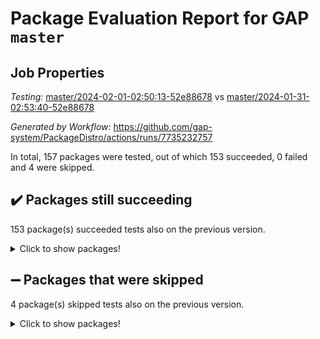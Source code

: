 # Package Evaluation Report for GAP `master`

## Job Properties

*Testing:* [master/2024-02-01-02:50:13-52e88678](https://github.com/gap-system/PackageDistro/blob/data/reports/master/2024-02-01-02:50:13-52e88678) vs [master/2024-01-31-02:53:40-52e88678](https://github.com/gap-system/PackageDistro/blob/data/reports/master/2024-01-31-02:53:40-52e88678)

*Generated by Workflow:* https://github.com/gap-system/PackageDistro/actions/runs/7735232757

In total, 157 packages were tested, out of which 153 succeeded, 0 failed and 4 were skipped.

## :heavy_check_mark: Packages still succeeding

153 package(s) succeeded tests also on the previous version.
<details><summary>Click to show packages!</summary>

- 4ti2interface 2023.02-04 [(success)](https://github.com/gap-system/PackageDistro/actions/runs/7735232757/job/21091037887)
- ace 5.6.2 [(success)](https://github.com/gap-system/PackageDistro/actions/runs/7735232757/job/21091039997)
- aclib 1.3.2 [(success)](https://github.com/gap-system/PackageDistro/actions/runs/7735232757/job/21091040543)
- agt 0.3.1 [(success)](https://github.com/gap-system/PackageDistro/actions/runs/7735232757/job/21091041074)
- alnuth 3.2.1 [(success)](https://github.com/gap-system/PackageDistro/actions/runs/7735232757/job/21091041320)
- anupq 3.3.0 [(success)](https://github.com/gap-system/PackageDistro/actions/runs/7735232757/job/21091043194)
- atlasrep 2.1.8 [(success)](https://github.com/gap-system/PackageDistro/actions/runs/7735232757/job/21091043430)
- autodoc 2023.06.19 [(success)](https://github.com/gap-system/PackageDistro/actions/runs/7735232757/job/21091043570)
- automata 1.15 [(success)](https://github.com/gap-system/PackageDistro/actions/runs/7735232757/job/21091043726)
- automgrp 1.3.2 [(success)](https://github.com/gap-system/PackageDistro/actions/runs/7735232757/job/21091043888)
- autpgrp 1.11 [(success)](https://github.com/gap-system/PackageDistro/actions/runs/7735232757/job/21091044044)
- cap 2024.01-05 [(success)](https://github.com/gap-system/PackageDistro/actions/runs/7735232757/job/21091044172)
- caratinterface 2.3.6 [(success)](https://github.com/gap-system/PackageDistro/actions/runs/7735232757/job/21091044309)
- cddinterface 2022.11.01 [(success)](https://github.com/gap-system/PackageDistro/actions/runs/7735232757/job/21091044484)
- circle 1.6.6 [(success)](https://github.com/gap-system/PackageDistro/actions/runs/7735232757/job/21091044649)
- classicpres 1.22 [(success)](https://github.com/gap-system/PackageDistro/actions/runs/7735232757/job/21091044806)
- cohomolo 1.6.11 [(success)](https://github.com/gap-system/PackageDistro/actions/runs/7735232757/job/21091044971)
- congruence 1.2.5 [(success)](https://github.com/gap-system/PackageDistro/actions/runs/7735232757/job/21091045131)
- corelg 1.56 [(success)](https://github.com/gap-system/PackageDistro/actions/runs/7735232757/job/21091045323)
- crime 1.6 [(success)](https://github.com/gap-system/PackageDistro/actions/runs/7735232757/job/21091045561)
- crisp 1.4.6 [(success)](https://github.com/gap-system/PackageDistro/actions/runs/7735232757/job/21091045735)
- crypting 0.10.4 [(success)](https://github.com/gap-system/PackageDistro/actions/runs/7735232757/job/21091045938)
- cryst 4.1.27 [(success)](https://github.com/gap-system/PackageDistro/actions/runs/7735232757/job/21091046129)
- crystcat 1.1.10 [(success)](https://github.com/gap-system/PackageDistro/actions/runs/7735232757/job/21091046276)
- ctbllib 1.3.7 [(success)](https://github.com/gap-system/PackageDistro/actions/runs/7735232757/job/21091046425)
- cubefree 1.19 [(success)](https://github.com/gap-system/PackageDistro/actions/runs/7735232757/job/21091046583)
- curlinterface 2.3.2 [(success)](https://github.com/gap-system/PackageDistro/actions/runs/7735232757/job/21091046747)
- cvec 2.8.1 [(success)](https://github.com/gap-system/PackageDistro/actions/runs/7735232757/job/21091046967)
- datastructures 0.3.0 [(success)](https://github.com/gap-system/PackageDistro/actions/runs/7735232757/job/21091047155)
- deepthought 1.0.6 [(success)](https://github.com/gap-system/PackageDistro/actions/runs/7735232757/job/21091047403)
- design 1.8 [(success)](https://github.com/gap-system/PackageDistro/actions/runs/7735232757/job/21091047612)
- difsets 2.3.1 [(success)](https://github.com/gap-system/PackageDistro/actions/runs/7735232757/job/21091047771)
- digraphs 1.6.3 [(success)](https://github.com/gap-system/PackageDistro/actions/runs/7735232757/job/21091047952)
- edim 1.3.7 [(success)](https://github.com/gap-system/PackageDistro/actions/runs/7735232757/job/21091048134)
- example 4.3.4 [(success)](https://github.com/gap-system/PackageDistro/actions/runs/7735232757/job/21091048311)
- examplesforhomalg 2023.10-01 [(success)](https://github.com/gap-system/PackageDistro/actions/runs/7735232757/job/21091048533)
- factint 1.6.3 [(success)](https://github.com/gap-system/PackageDistro/actions/runs/7735232757/job/21091048705)
- ferret 1.0.10 [(success)](https://github.com/gap-system/PackageDistro/actions/runs/7735232757/job/21091048817)
- fga 1.5.0 [(success)](https://github.com/gap-system/PackageDistro/actions/runs/7735232757/job/21091048978)
- fining 1.5.6 [(success)](https://github.com/gap-system/PackageDistro/actions/runs/7735232757/job/21091049119)
- float 1.0.4 [(success)](https://github.com/gap-system/PackageDistro/actions/runs/7735232757/job/21091049259)
- format 1.4.3 [(success)](https://github.com/gap-system/PackageDistro/actions/runs/7735232757/job/21091049402)
- forms 1.2.9 [(success)](https://github.com/gap-system/PackageDistro/actions/runs/7735232757/job/21091049554)
- fplsa 1.2.6 [(success)](https://github.com/gap-system/PackageDistro/actions/runs/7735232757/job/21091049703)
- fr 2.4.13 [(success)](https://github.com/gap-system/PackageDistro/actions/runs/7735232757/job/21091049841)
- francy 2.0.3 [(success)](https://github.com/gap-system/PackageDistro/actions/runs/7735232757/job/21091049971)
- fwtree 1.3 [(success)](https://github.com/gap-system/PackageDistro/actions/runs/7735232757/job/21091050067)
- gapdoc 1.6.6 [(success)](https://github.com/gap-system/PackageDistro/actions/runs/7735232757/job/21091050180)
- gauss 2023.02-04 [(success)](https://github.com/gap-system/PackageDistro/actions/runs/7735232757/job/21091050289)
- gaussforhomalg 2023.11-01 [(success)](https://github.com/gap-system/PackageDistro/actions/runs/7735232757/job/21091050408)
- gbnp 1.0.5 [(success)](https://github.com/gap-system/PackageDistro/actions/runs/7735232757/job/21091050529)
- generalizedmorphismsforcap 2024.01-01 [(success)](https://github.com/gap-system/PackageDistro/actions/runs/7735232757/job/21091050641)
- genss 1.6.8 [(success)](https://github.com/gap-system/PackageDistro/actions/runs/7735232757/job/21091050768)
- gradedmodules 2024.01-01 [(success)](https://github.com/gap-system/PackageDistro/actions/runs/7735232757/job/21091050888)
- gradedringforhomalg 2023.08-01 [(success)](https://github.com/gap-system/PackageDistro/actions/runs/7735232757/job/21091051048)
- grape 4.9.0 [(success)](https://github.com/gap-system/PackageDistro/actions/runs/7735232757/job/21091051200)
- groupoids 1.74 [(success)](https://github.com/gap-system/PackageDistro/actions/runs/7735232757/job/21091051370)
- grpconst 2.6.5 [(success)](https://github.com/gap-system/PackageDistro/actions/runs/7735232757/job/21091051536)
- guarana 0.96.3 [(success)](https://github.com/gap-system/PackageDistro/actions/runs/7735232757/job/21091051681)
- guava 3.18 [(success)](https://github.com/gap-system/PackageDistro/actions/runs/7735232757/job/21091051833)
- hap 1.61 [(success)](https://github.com/gap-system/PackageDistro/actions/runs/7735232757/job/21091052044)
- hapcryst 0.1.15 [(success)](https://github.com/gap-system/PackageDistro/actions/runs/7735232757/job/21091052201)
- hecke 1.5.3 [(success)](https://github.com/gap-system/PackageDistro/actions/runs/7735232757/job/21091052367)
- help 3.5 [(success)](https://github.com/gap-system/PackageDistro/actions/runs/7735232757/job/21091052530)
- homalg 2024.01-01 [(success)](https://github.com/gap-system/PackageDistro/actions/runs/7735232757/job/21091052664)
- homalgtocas 2023.11-01 [(success)](https://github.com/gap-system/PackageDistro/actions/runs/7735232757/job/21091052813)
- idrel 2.46 [(success)](https://github.com/gap-system/PackageDistro/actions/runs/7735232757/job/21091052962)
- images 1.3.2 [(success)](https://github.com/gap-system/PackageDistro/actions/runs/7735232757/job/21091053137)
- intpic 0.3.0 [(success)](https://github.com/gap-system/PackageDistro/actions/runs/7735232757/job/21091053303)
- io 4.8.2 [(success)](https://github.com/gap-system/PackageDistro/actions/runs/7735232757/job/21091053467)
- io_forhomalg 2023.02-04 [(success)](https://github.com/gap-system/PackageDistro/actions/runs/7735232757/job/21091053610)
- irredsol 1.4.4 [(success)](https://github.com/gap-system/PackageDistro/actions/runs/7735232757/job/21091053763)
- json 2.2.0 [(success)](https://github.com/gap-system/PackageDistro/actions/runs/7735232757/job/21091053898)
- jupyterkernel 1.5.0 [(success)](https://github.com/gap-system/PackageDistro/actions/runs/7735232757/job/21091054033)
- jupyterviz 1.5.6 [(success)](https://github.com/gap-system/PackageDistro/actions/runs/7735232757/job/21091054166)
- kan 1.37 [(success)](https://github.com/gap-system/PackageDistro/actions/runs/7735232757/job/21091054305)
- kbmag 1.5.11 [(success)](https://github.com/gap-system/PackageDistro/actions/runs/7735232757/job/21091054464)
- laguna 3.9.6 [(success)](https://github.com/gap-system/PackageDistro/actions/runs/7735232757/job/21091054567)
- liealgdb 2.2.1 [(success)](https://github.com/gap-system/PackageDistro/actions/runs/7735232757/job/21091054693)
- liepring 2.8 [(success)](https://github.com/gap-system/PackageDistro/actions/runs/7735232757/job/21091054815)
- liering 2.4.2 [(success)](https://github.com/gap-system/PackageDistro/actions/runs/7735232757/job/21091054963)
- linearalgebraforcap 2024.01-05 [(success)](https://github.com/gap-system/PackageDistro/actions/runs/7735232757/job/21091055065)
- localizeringforhomalg 2023.10-01 [(success)](https://github.com/gap-system/PackageDistro/actions/runs/7735232757/job/21091055174)
- loops 3.4.3 [(success)](https://github.com/gap-system/PackageDistro/actions/runs/7735232757/job/21091055273)
- lpres 1.0.3 [(success)](https://github.com/gap-system/PackageDistro/actions/runs/7735232757/job/21091055375)
- majoranaalgebras 1.5.1 [(success)](https://github.com/gap-system/PackageDistro/actions/runs/7735232757/job/21091055458)
- mapclass 1.4.6 [(success)](https://github.com/gap-system/PackageDistro/actions/runs/7735232757/job/21091055569)
- matgrp 0.70 [(success)](https://github.com/gap-system/PackageDistro/actions/runs/7735232757/job/21091055653)
- matricesforhomalg 2023.11-02 [(success)](https://github.com/gap-system/PackageDistro/actions/runs/7735232757/job/21091055766)
- modisom 2.5.4 [(success)](https://github.com/gap-system/PackageDistro/actions/runs/7735232757/job/21091055897)
- modulepresentationsforcap 2024.01-04 [(success)](https://github.com/gap-system/PackageDistro/actions/runs/7735232757/job/21091056024)
- modules 2024.01-01 [(success)](https://github.com/gap-system/PackageDistro/actions/runs/7735232757/job/21091056133)
- monoidalcategories 2024.01-08 [(success)](https://github.com/gap-system/PackageDistro/actions/runs/7735232757/job/21091056250)
- nconvex 2022.09-01 [(success)](https://github.com/gap-system/PackageDistro/actions/runs/7735232757/job/21091056398)
- nilmat 1.4.2 [(success)](https://github.com/gap-system/PackageDistro/actions/runs/7735232757/job/21091056495)
- nock 1.5 [(success)](https://github.com/gap-system/PackageDistro/actions/runs/7735232757/job/21091056606)
- normalizinterface 1.3.6 [(success)](https://github.com/gap-system/PackageDistro/actions/runs/7735232757/job/21091056722)
- nq 2.5.11 [(success)](https://github.com/gap-system/PackageDistro/actions/runs/7735232757/job/21091056849)
- numericalsgps 1.3.1 [(success)](https://github.com/gap-system/PackageDistro/actions/runs/7735232757/job/21091056954)
- openmath 11.5.3 [(success)](https://github.com/gap-system/PackageDistro/actions/runs/7735232757/job/21091057074)
- orb 4.9.0 [(success)](https://github.com/gap-system/PackageDistro/actions/runs/7735232757/job/21091057228)
- packagemanager 1.4.3 [(success)](https://github.com/gap-system/PackageDistro/actions/runs/7735232757/job/21091057364)
- patternclass 2.4.3 [(success)](https://github.com/gap-system/PackageDistro/actions/runs/7735232757/job/21091057493)
- permut 2.0.5 [(success)](https://github.com/gap-system/PackageDistro/actions/runs/7735232757/job/21091057636)
- polenta 1.3.10 [(success)](https://github.com/gap-system/PackageDistro/actions/runs/7735232757/job/21091057772)
- polymaking 0.8.7 [(success)](https://github.com/gap-system/PackageDistro/actions/runs/7735232757/job/21091057916)
- primgrp 3.4.4 [(success)](https://github.com/gap-system/PackageDistro/actions/runs/7735232757/job/21091058058)
- profiling 2.5.4 [(success)](https://github.com/gap-system/PackageDistro/actions/runs/7735232757/job/21091058237)
- qdistrnd 0.9.2 [(success)](https://github.com/gap-system/PackageDistro/actions/runs/7735232757/job/21091058389)
- qpa 1.35 [(success)](https://github.com/gap-system/PackageDistro/actions/runs/7735232757/job/21091058515)
- quagroup 1.8.4 [(success)](https://github.com/gap-system/PackageDistro/actions/runs/7735232757/job/21091058632)
- radiroot 2.9 [(success)](https://github.com/gap-system/PackageDistro/actions/runs/7735232757/job/21091058878)
- rcwa 4.7.1 [(success)](https://github.com/gap-system/PackageDistro/actions/runs/7735232757/job/21091059018)
- rds 1.8 [(success)](https://github.com/gap-system/PackageDistro/actions/runs/7735232757/job/21091059139)
- recog 1.4.2 [(success)](https://github.com/gap-system/PackageDistro/actions/runs/7735232757/job/21091059275)
- repndecomp 1.3.0 [(success)](https://github.com/gap-system/PackageDistro/actions/runs/7735232757/job/21091059384)
- repsn 3.1.2 [(success)](https://github.com/gap-system/PackageDistro/actions/runs/7735232757/job/21091059496)
- resclasses 4.7.3 [(success)](https://github.com/gap-system/PackageDistro/actions/runs/7735232757/job/21091059606)
- ringsforhomalg 2023.11-02 [(success)](https://github.com/gap-system/PackageDistro/actions/runs/7735232757/job/21091059708)
- sco 2023.08-01 [(success)](https://github.com/gap-system/PackageDistro/actions/runs/7735232757/job/21091059816)
- scscp 2.4.1 [(success)](https://github.com/gap-system/PackageDistro/actions/runs/7735232757/job/21091059922)
- semigroups 5.3.4 [(success)](https://github.com/gap-system/PackageDistro/actions/runs/7735232757/job/21091060006)
- sglppow 2.3 [(success)](https://github.com/gap-system/PackageDistro/actions/runs/7735232757/job/21091060087)
- sgpviz 0.999.5 [(success)](https://github.com/gap-system/PackageDistro/actions/runs/7735232757/job/21091060180)
- simpcomp 2.1.14 [(success)](https://github.com/gap-system/PackageDistro/actions/runs/7735232757/job/21091060250)
- singular 2023.02.09 [(success)](https://github.com/gap-system/PackageDistro/actions/runs/7735232757/job/21091060343)
- sl2reps 1.1 [(success)](https://github.com/gap-system/PackageDistro/actions/runs/7735232757/job/21091060446)
- sla 1.5.3 [(success)](https://github.com/gap-system/PackageDistro/actions/runs/7735232757/job/21091060552)
- smallgrp 1.5.3 [(success)](https://github.com/gap-system/PackageDistro/actions/runs/7735232757/job/21091060665)
- smallsemi 0.6.13 [(success)](https://github.com/gap-system/PackageDistro/actions/runs/7735232757/job/21091060762)
- sonata 2.9.6 [(success)](https://github.com/gap-system/PackageDistro/actions/runs/7735232757/job/21091060865)
- sophus 1.27 [(success)](https://github.com/gap-system/PackageDistro/actions/runs/7735232757/job/21091060985)
- sotgrps 1.2 [(success)](https://github.com/gap-system/PackageDistro/actions/runs/7735232757/job/21091061098)
- spinsym 1.5.2 [(success)](https://github.com/gap-system/PackageDistro/actions/runs/7735232757/job/21091061197)
- standardff 1.0 [(success)](https://github.com/gap-system/PackageDistro/actions/runs/7735232757/job/21091061420)
- symbcompcc 1.3.2 [(success)](https://github.com/gap-system/PackageDistro/actions/runs/7735232757/job/21091061544)
- thelma 1.3 [(success)](https://github.com/gap-system/PackageDistro/actions/runs/7735232757/job/21091061815)
- tomlib 1.2.11 [(success)](https://github.com/gap-system/PackageDistro/actions/runs/7735232757/job/21091061933)
- toolsforhomalg 2023.11-01 [(success)](https://github.com/gap-system/PackageDistro/actions/runs/7735232757/job/21091062059)
- toric 1.9.5 [(success)](https://github.com/gap-system/PackageDistro/actions/runs/7735232757/job/21091062207)
- toricvarieties 2022.07.13 [(success)](https://github.com/gap-system/PackageDistro/actions/runs/7735232757/job/21091062350)
- transgrp 3.6.5 [(success)](https://github.com/gap-system/PackageDistro/actions/runs/7735232757/job/21091062493)
- ugaly 4.1.3 [(success)](https://github.com/gap-system/PackageDistro/actions/runs/7735232757/job/21091062613)
- unipot 1.5 [(success)](https://github.com/gap-system/PackageDistro/actions/runs/7735232757/job/21091062749)
- unitlib 4.2.0 [(success)](https://github.com/gap-system/PackageDistro/actions/runs/7735232757/job/21091062867)
- utils 0.85 [(success)](https://github.com/gap-system/PackageDistro/actions/runs/7735232757/job/21091062973)
- uuid 0.7 [(success)](https://github.com/gap-system/PackageDistro/actions/runs/7735232757/job/21091063075)
- walrus 0.9991 [(success)](https://github.com/gap-system/PackageDistro/actions/runs/7735232757/job/21091063227)
- wedderga 4.10.4 [(success)](https://github.com/gap-system/PackageDistro/actions/runs/7735232757/job/21091063345)
- xmod 2.92 [(success)](https://github.com/gap-system/PackageDistro/actions/runs/7735232757/job/21091063442)
- xmodalg 1.23 [(success)](https://github.com/gap-system/PackageDistro/actions/runs/7735232757/job/21091063568)
- yangbaxter 0.10.3 [(success)](https://github.com/gap-system/PackageDistro/actions/runs/7735232757/job/21091063703)
- zeromqinterface 0.14 [(success)](https://github.com/gap-system/PackageDistro/actions/runs/7735232757/job/21091063818)
</details>

## :heavy_minus_sign: Packages that were skipped

4 package(s) skipped tests also on the previous version.
<details><summary>Click to show packages!</summary>

- browse 1.8.21 [(skipped)](https://github.com/gap-system/PackageDistro/actions/runs/7735232757/job/21090542995)
- itc 1.5.1 [(skipped)](https://github.com/gap-system/PackageDistro/actions/runs/7735232757/job/21090542995)
- polycyclic 2.16 [(skipped)](https://github.com/gap-system/PackageDistro/actions/runs/7735232757/job/21090542995)
- xgap 4.31 [(skipped)](https://github.com/gap-system/PackageDistro/actions/runs/7735232757/job/21090542995)
</details>


